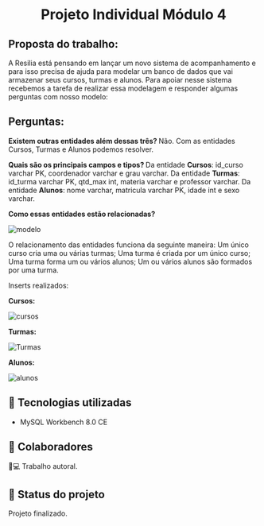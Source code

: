 <h1 align="center"> Projeto Individual Módulo 4</h1>

## Proposta do trabalho:
A Resilia está pensando em lançar um novo sistema de acompanhamento e para isso precisa de ajuda para modelar um banco de dados que vai armazenar seus cursos, turmas e alunos.
Para apoiar nesse sistema recebemos a tarefa de realizar essa modelagem e responder algumas perguntas com nosso modelo:

## Perguntas:
<strong>Existem outras entidades além dessas três? </strong>
Não. Com as entidades Cursos, Turmas e Alunos podemos resolver.

<strong>Quais são os principais campos e tipos? </strong>
Da entidade <strong>Cursos</strong>: id_curso varchar PK, coordenador varchar e grau varchar.
Da entidade <strong>Turmas</strong>: id_turma varchar PK, qtd_max int, materia varchar e professor varchar.
Da entidade <strong>Alunos</strong>: nome varchar, matricula varchar PK, idade int e sexo varchar.

<strong>Como essas entidades estão relacionadas?</strong>

![modelo](https://user-images.githubusercontent.com/83782674/224764021-4257d1c2-15a4-45c4-8c8e-16e40dd2d2a7.jpg)

O relacionamento das entidades funciona da seguinte maneira:
Um único curso cria uma ou várias turmas;
Uma turma é criada por um único curso;
Uma turma forma um ou vários alunos;
Um ou vários alunos são formados por uma turma.

Inserts realizados:

<strong>Cursos:</strong>

![cursos](https://user-images.githubusercontent.com/83782674/224764113-f225b1ed-5126-4f4d-889f-4eecb7eb88b9.jpg)

<strong>Turmas:</strong>

![Turmas](https://user-images.githubusercontent.com/83782674/224764160-0240fb3e-29a7-497e-a92b-fa735bf6ef3a.jpg)

<strong>Alunos:</strong>

![alunos](https://user-images.githubusercontent.com/83782674/224764213-dfe20784-4faf-4eda-a0e1-a633a1517404.jpg)

## :wrench: Tecnologias utilizadas
* MySQL Workbench 8.0 CE

## :handshake: Colaboradores
🧑💻 Trabalho autoral.

## :dart: Status do projeto
Projeto finalizado.
